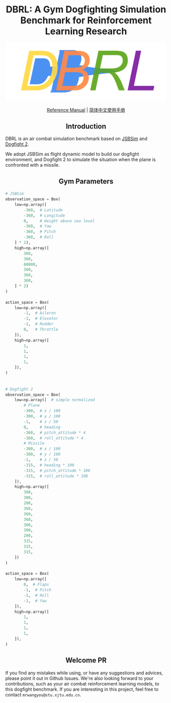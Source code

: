 <div align="center">
  <h1>DBRL: A Gym <b>D</b>ogfighting Simulation <b>B</b>enchmark for <b>R</b>einforcement <b>L</b>earning Research</h1>

  <!-- ## <div align="center">Quick Start</div> -->
  <a align="center" href="https://github.com/mrwangyou/DBRL" target="_blank"><img width="850" src="doc/image/logo.png"></a>

  [Reference Manual](doc/QuickStart_en.md) | [简体中文使用手册](doc/QuickStart_zh.md)

</div>

## <div align="center">Introduction</div>

DBRL is an air combat simulation benchmark based on <a href="http://jsbsim.sourceforge.net/">JSBSim</a> and <a href="https://github.com/harfang3d/dogfight-sandbox-hg2">Dogfight 2</a>. 

We adopt JSBSim as flight dynamic model to build our dogfight environment, and Dogfight 2 to simulate the situation when the plane is confronted with a missile.

## <div align="center">Gym Parameters</div>

```python
# JSBSim
observation_space = Box(
    low=np.array([
        -360,  # Latitude
        -360,  # Longitude
        0,     # Height above sea level
        -360,  # Yaw
        -360,  # Pitch
        -360,  # Roll
    ] * 2),
    high=np.array([
        360,
        360,
        60000,
        360,
        360,
        360,
    ] * 2)
)

action_space = Box(
    low=np.array([
        -1,  # Aileron
        -1,  # Elevator
        -1,  # Rudder
        0,   # Throttle
    ]),
    high=np.array([
        1,
        1,
        1,
        1,
    ]),
)


# Dogfight 2
observation_space = Box(
    low=np.array([  # simple normalized
        # Plane
        -300,  # x / 100
        -300,  # y / 100
        -1,    # z / 50
        0,     # heading
        -360,  # pitch_attitude * 4
        -360,  # roll_attitude * 4
        # Missile
        -300,  # x / 100
        -300,  # y / 100
        -1,    # z / 50
        -315,  # heading * 100
        -315,  # pitch_attitude * 100
        -315,  # roll_attitude * 100
    ]),
    high=np.array([
        300,
        300,
        200,
        360,
        360,
        360,
        300,
        300,
        200,
        315,
        315,
        315,
    ])
)

action_space = Box(
    low=np.array([
        0,  # Flaps
        -1,  # Pitch
        -1,  # Roll
        -1,  # Yaw
    ]),
    high=np.array([
        1,
        1,
        1,
        1,
    ]),
)

```


## <div align="center">Welcome PR</div>

If you find any mistakes while using, or have any suggestions and advices, please point it out in Github Issues. We're also looking forward to your contributions, such as your air combat reinforcement learning models, to this dogfight benchmark. If you are interesting in this project, feel free to contact `mrwangyou@stu.xjtu.edu.cn`.

